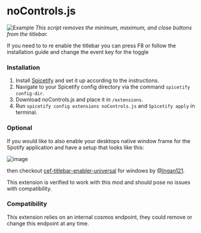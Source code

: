 # noControls.js

![Example](example.png)
_This script removes the minimum, maximum, and close buttons from the titlebar._

If you need to to re enable the titlebar you can press F8 or follow the installation guide and change the event key for the toggle

### Installation

1. Install [Spicetify](https://spicetify.app) and set it up according to the instructions.
2. Navigate to your Spicetify config directory via the command `spicetify config-dir`.
3. Download noControls.js and place it in `/extensions`.
4. Run `spicetify config extensions noControls.js` and `Spicetify apply` in terminal.

### Optional
If you would like to also enable your desktops native window frame for the Spotify application and have a setup that looks like this:


![image](https://github.com/user-attachments/assets/9cde625b-2956-4115-8632-508995aa2f02)

then checkout [cef-titlebar-enabler-universal](https://windhawk.net/mods/cef-titlebar-enabler-universal) for windows by [@Ingan121](https://github.com/Ingan121).

This extension is verified to work with this mod and should pose no issues with compatibility.

### Compatibility
This extension relies on an internal cosmos endpoint, they could remove or change this endpoint at any time.
